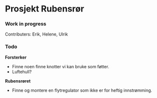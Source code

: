 # Prosjekt Rubensrør
### Work in progress
Contributers:
Erik, Helene, Ulrik

### Todo

**Forsterker**
* Finne noen finne knotter vi kan bruke som føtter.
* Luftehull?

**Rubensrøret**
* Finne og montere en flytregulator som ikke er for heftig innstrømming.